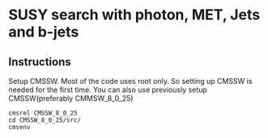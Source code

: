# SUSY search with photon, MET, Jets and b-jets

## Instructions
Setup CMSSW. Most of the code uses root only. So setting up CMSSW is needed for the first time. You can also use previously setup CMSSW(preferably CMMSW_8_0_25)
```
cmsrel CMSSW_8_0_25
cd CMSSW_8_0_25/src/
cmsenv

```
